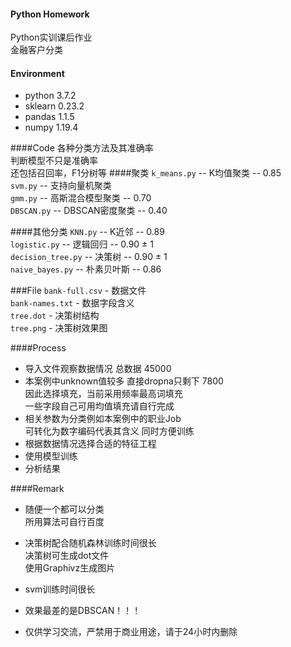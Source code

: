 #### Python Homework
Python实训课后作业  
金融客户分类

#### Environment
* python 3.7.2  
* sklearn  0.23.2  
* pandas  1.1.5
* numpy  1.19.4

####Code
各种分类方法及其准确率  
判断模型不只是准确率  
还包括召回率，F1分树等
####聚类
`k_means.py` -- K均值聚类  -- 0.85  
`svm.py` -- 支持向量机聚类  
`gmm.py` -- 高斯混合模型聚类  -- 0.70  
`DBSCAN.py` --  DBSCAN密度聚类  -- 0.40  

####其他分类
`KNN.py` -- K近邻  -- 0.89  
`logistic.py` -- 逻辑回归  -- 0.90 ± 1  
`decision_tree.py` -- 决策树  -- 0.90 ± 1  
`naive_bayes.py` -- 朴素贝叶斯 -- 0.86

###File
`bank-full.csv` - 数据文件  
`bank-names.txt` - 数据字段含义  
`tree.dot` - 决策树结构  
`tree.png` - 决策树效果图

####Process
* 导入文件观察数据情况 总数据 45000
* 本案例中unknown值较多  直接dropna只剩下 7800  
因此选择填充，当前采用频率最高词填充  
一些字段自己可用均值填充请自行完成
* 相关参数为分类例如本案例中的职业Job  
可转化为数字编码代表其含义 同时方便训练
* 根据数据情况选择合适的特征工程
* 使用模型训练
* 分析结果


####Remark
* 随便一个都可以分类  
所用算法可自行百度

* 决策树配合随机森林训练时间很长  
决策树可生成dot文件  
使用Graphivz生成图片

* svm训练时间很长  

* 效果最差的是DBSCAN！！！

* 仅供学习交流，严禁用于商业用途，请于24小时内删除